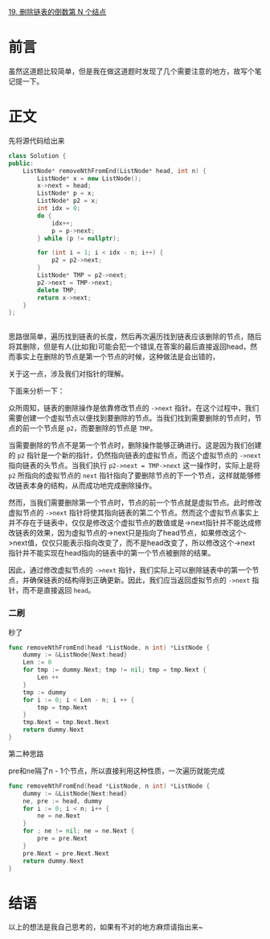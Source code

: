 [19. 删除链表的倒数第 N 个结点](https://leetcode.cn/problems/remove-nth-node-from-end-of-list/)

#  前言

虽然这道题比较简单，但是我在做这道题时发现了几个需要注意的地方，故写个笔记提一下。

# 正文

先将源代码给出来

```cpp
class Solution {
public:
    ListNode* removeNthFromEnd(ListNode* head, int n) {
        ListNode* x = new ListNode();
        x->next = head;
        ListNode* p = x;
        ListNode* p2 = x;
        int idx = 0;
        do {
            idx++;
            p = p->next;
        } while (p != nullptr);

        for (int i = 1; i < idx - n; i++) {
            p2 = p2->next;
        }
        ListNode* TMP = p2->next;
        p2->next = TMP->next;
        delete TMP;
        return x->next;
    }
};
```

![点击并拖拽以移动](data:image/gif;base64,R0lGODlhAQABAPABAP///wAAACH5BAEKAAAALAAAAAABAAEAAAICRAEAOw==)

思路很简单，遍历找到链表的长度，然后再次遍历找到链表应该删除的节点，随后将其删除，但是有人(比如我)可能会犯一个错误,在答案的最后直接返回head，然而事实上在删除的节点是第一个节点的时候，这种做法是会出错的，

关于这一点，涉及我们对指针的理解。

下面来分析一下：

众所周知，链表的删除操作是依靠修改节点的 `->next` 指针。在这个过程中，我们需要创建一个虚拟节点以便找到要删除的节点。当我们找到需要删除的节点时，节点的前一个节点是 `p2`，而要删除的节点是 `TMP`。

当需要删除的节点不是第一个节点时，删除操作能够正确进行。这是因为我们创建的 `p2` 指针是一个新的指针，仍然指向链表的虚拟节点，而这个虚拟节点的 `->next` 指向链表的头节点。当我们执行 `p2->next = TMP->next` 这一操作时，实际上是将 `p2` 所指向的虚拟节点的 `next` 指针指向了要删除节点的下一个节点，这样就能够修改链表本身的结构，从而成功地完成删除操作。

然而，当我们需要删除第一个节点时，节点的前一个节点就是虚拟节点。此时修改虚拟节点的 `->next` 指针将使其指向链表的第二个节点。然而这个虚拟节点事实上并不存在于链表中，仅仅是修改这个虚拟节点的数值或是->next指针并不能达成修改链表的效果，因为虚拟节点的->next只是指向了head节点，如果修改这个->next值，仅仅只能表示指向改变了，而不是head改变了，所以修改这个->next指针并不能实现在head指向的链表中的第一个节点被删除的结果。

因此，通过修改虚拟节点的 `->next` 指针，我们实际上可以删除链表中的第一个节点，并确保链表的结构得到正确更新。因此，我们应当返回虚拟节点的 `->next` 指针，而不是直接返回 `head`。

### 二刷

秒了

```go
func removeNthFromEnd(head *ListNode, n int) *ListNode {
    dummy := &ListNode{Next:head}
    Len := 0
    for tmp := dummy.Next; tmp != nil; tmp = tmp.Next {
        Len ++
    }
    tmp := dummy
    for i := 0; i < Len - n; i ++ {
        tmp = tmp.Next
    }
    tmp.Next = tmp.Next.Next
    return dummy.Next
}
```

第二种思路

pre和ne隔了n - 1个节点，所以直接利用这种性质，一次遍历就能完成

```go
func removeNthFromEnd(head *ListNode, n int) *ListNode {
    dummy := &ListNode{Next:head}
    ne, pre := head, dummy
    for i := 0; i < n; i++ {
        ne = ne.Next
    }
    for ; ne != nil; ne = ne.Next {
        pre = pre.Next
    }
    pre.Next = pre.Next.Next
    return dummy.Next
}
```



# 结语

以上的想法是我自己思考的，如果有不对的地方麻烦请指出来~